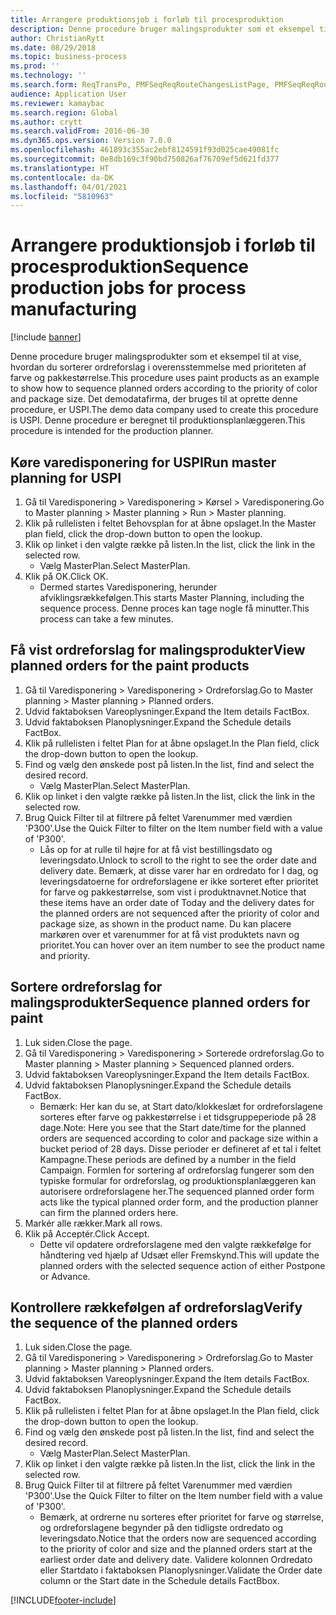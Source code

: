 ```yaml
---
title: Arrangere produktionsjob i forløb til procesproduktion
description: Denne procedure bruger malingsprodukter som et eksempel til at vise, hvordan du sorterer ordreforslag i overensstemmelse med prioriteten af farve og pakkestørrelse.
author: ChristianRytt
ms.date: 08/29/2018
ms.topic: business-process
ms.prod: ''
ms.technology: ''
ms.search.form: ReqTransPo, PMFSeqReqRouteChangesListPage, PMFSeqReqRoute, PMFSeqReqRouteChanges, PMFSeqReqSchedDetailsFactBox, PMFSequenceGroup, PMFSequenceItemTable, PMFSequenceTable, PmfSeqWrkCtrCapRes
audience: Application User
ms.reviewer: kamaybac
ms.search.region: Global
ms.author: crytt
ms.search.validFrom: 2016-06-30
ms.dyn365.ops.version: Version 7.0.0
ms.openlocfilehash: 461893c355ac2ebf8124591f93d025cae49081fc
ms.sourcegitcommit: 0e8db169c3f90bd750826af76709ef5d621fd377
ms.translationtype: HT
ms.contentlocale: da-DK
ms.lasthandoff: 04/01/2021
ms.locfileid: "5810963"
---
```

# <a name="sequence-production-jobs-for-process-manufacturing"></a><span data-ttu-id="48006-103">Arrangere produktionsjob i forløb til procesproduktion</span><span class="sxs-lookup"><span data-stu-id="48006-103">Sequence production jobs for process manufacturing</span></span>

[!include [banner](../../includes/banner.md)]

<span data-ttu-id="48006-104">Denne procedure bruger malingsprodukter som et eksempel til at vise, hvordan du sorterer ordreforslag i overensstemmelse med prioriteten af farve og pakkestørrelse.</span><span class="sxs-lookup"><span data-stu-id="48006-104">This procedure uses paint products as an example to show how to sequence planned orders according to the priority of color and package size.</span></span> <span data-ttu-id="48006-105">Det demodatafirma, der bruges til at oprette denne procedure, er USPI.</span><span class="sxs-lookup"><span data-stu-id="48006-105">The demo data company used to create this procedure is USPI.</span></span> <span data-ttu-id="48006-106">Denne procedure er beregnet til produktionsplanlæggeren.</span><span class="sxs-lookup"><span data-stu-id="48006-106">This procedure is intended for the production planner.</span></span>


## <a name="run-master-planning-for-uspi"></a><span data-ttu-id="48006-107">Køre varedisponering for USPI</span><span class="sxs-lookup"><span data-stu-id="48006-107">Run master planning for USPI</span></span>
1. <span data-ttu-id="48006-108">Gå til Varedisponering > Varedisponering > Kørsel > Varedisponering.</span><span class="sxs-lookup"><span data-stu-id="48006-108">Go to Master planning > Master planning > Run > Master planning.</span></span>
2. <span data-ttu-id="48006-109">Klik på rullelisten i feltet Behovsplan for at åbne opslaget.</span><span class="sxs-lookup"><span data-stu-id="48006-109">In the Master plan field, click the drop-down button to open the lookup.</span></span>
3. <span data-ttu-id="48006-110">Klik op linket i den valgte række på listen.</span><span class="sxs-lookup"><span data-stu-id="48006-110">In the list, click the link in the selected row.</span></span>
    * <span data-ttu-id="48006-111">Vælg MasterPlan.</span><span class="sxs-lookup"><span data-stu-id="48006-111">Select MasterPlan.</span></span>  
4. <span data-ttu-id="48006-112">Klik på OK.</span><span class="sxs-lookup"><span data-stu-id="48006-112">Click OK.</span></span>
    * <span data-ttu-id="48006-113">Dermed startes Varedisponering, herunder afviklingsrækkefølgen.</span><span class="sxs-lookup"><span data-stu-id="48006-113">This starts Master Planning, including the sequence process.</span></span> <span data-ttu-id="48006-114">Denne proces kan tage nogle få minutter.</span><span class="sxs-lookup"><span data-stu-id="48006-114">This process can take a few minutes.</span></span>  

## <a name="view-planned-orders-for-the-paint-products"></a><span data-ttu-id="48006-115">Få vist ordreforslag for malingsprodukter</span><span class="sxs-lookup"><span data-stu-id="48006-115">View planned orders for the paint products</span></span>
1. <span data-ttu-id="48006-116">Gå til Varedisponering > Varedisponering > Ordreforslag.</span><span class="sxs-lookup"><span data-stu-id="48006-116">Go to Master planning > Master planning > Planned orders.</span></span>
2. <span data-ttu-id="48006-117">Udvid faktaboksen Vareoplysninger.</span><span class="sxs-lookup"><span data-stu-id="48006-117">Expand the Item details FactBox.</span></span>
3. <span data-ttu-id="48006-118">Udvid faktaboksen Planoplysninger.</span><span class="sxs-lookup"><span data-stu-id="48006-118">Expand the Schedule details FactBox.</span></span>
4. <span data-ttu-id="48006-119">Klik på rullelisten i feltet Plan for at åbne opslaget.</span><span class="sxs-lookup"><span data-stu-id="48006-119">In the Plan field, click the drop-down button to open the lookup.</span></span>
5. <span data-ttu-id="48006-120">Find og vælg den ønskede post på listen.</span><span class="sxs-lookup"><span data-stu-id="48006-120">In the list, find and select the desired record.</span></span>
    * <span data-ttu-id="48006-121">Vælg MasterPlan.</span><span class="sxs-lookup"><span data-stu-id="48006-121">Select MasterPlan.</span></span>  
6. <span data-ttu-id="48006-122">Klik op linket i den valgte række på listen.</span><span class="sxs-lookup"><span data-stu-id="48006-122">In the list, click the link in the selected row.</span></span>
7. <span data-ttu-id="48006-123">Brug Quick Filter til at filtrere på feltet Varenummer med værdien 'P300'.</span><span class="sxs-lookup"><span data-stu-id="48006-123">Use the Quick Filter to filter on the Item number field with a value of 'P300'.</span></span>
    * <span data-ttu-id="48006-124">Lås op for at rulle til højre for at få vist bestillingsdato og leveringsdato.</span><span class="sxs-lookup"><span data-stu-id="48006-124">Unlock to scroll to the right to see the order date and delivery date.</span></span> <span data-ttu-id="48006-125">Bemærk, at disse varer har en ordredato for I dag, og leveringsdatoerne for ordreforslagene er ikke sorteret efter prioritet for farve og pakkestørrelse, som vist i produktnavnet.</span><span class="sxs-lookup"><span data-stu-id="48006-125">Notice that these items have an order date of Today and the delivery dates for the planned orders are not sequenced after the priority of color and package size, as shown in the product name.</span></span> <span data-ttu-id="48006-126">Du kan placere markøren over et varenummer for at få vist produktets navn og prioritet.</span><span class="sxs-lookup"><span data-stu-id="48006-126">You can hover over an item number to see the product name and priority.</span></span>  

## <a name="sequence-planned-orders-for-paint"></a><span data-ttu-id="48006-127">Sortere ordreforslag for malingsprodukter</span><span class="sxs-lookup"><span data-stu-id="48006-127">Sequence planned orders for paint</span></span>
1. <span data-ttu-id="48006-128">Luk siden.</span><span class="sxs-lookup"><span data-stu-id="48006-128">Close the page.</span></span>
2. <span data-ttu-id="48006-129">Gå til Varedisponering > Varedisponering > Sorterede ordreforslag.</span><span class="sxs-lookup"><span data-stu-id="48006-129">Go to Master planning > Master planning > Sequenced planned orders.</span></span>
3. <span data-ttu-id="48006-130">Udvid faktaboksen Vareoplysninger.</span><span class="sxs-lookup"><span data-stu-id="48006-130">Expand the Item details FactBox.</span></span>
4. <span data-ttu-id="48006-131">Udvid faktaboksen Planoplysninger.</span><span class="sxs-lookup"><span data-stu-id="48006-131">Expand the Schedule details FactBox.</span></span>
    * <span data-ttu-id="48006-132">Bemærk: Her kan du se, at Start dato/klokkeslæt for ordreforslagene sorteres efter farve og pakkestørrelse i et tidsgruppeperiode på 28 dage.</span><span class="sxs-lookup"><span data-stu-id="48006-132">Note: Here you see that the Start date/time for the planned orders are sequenced according to color and package size within a bucket period of 28 days.</span></span> <span data-ttu-id="48006-133">Disse perioder er defineret af et tal i feltet Kampagne.</span><span class="sxs-lookup"><span data-stu-id="48006-133">These periods are defined by a number in the field Campaign.</span></span> <span data-ttu-id="48006-134">Formlen for sortering af ordreforslag fungerer som den typiske formular for ordreforslag, og produktionsplanlæggeren kan autorisere ordreforslagene her.</span><span class="sxs-lookup"><span data-stu-id="48006-134">The sequenced planned order form acts like the typical planned order form, and the production planner can firm the planned orders here.</span></span>  
5. <span data-ttu-id="48006-135">Markér alle rækker.</span><span class="sxs-lookup"><span data-stu-id="48006-135">Mark all rows.</span></span>
6. <span data-ttu-id="48006-136">Klik på Acceptér.</span><span class="sxs-lookup"><span data-stu-id="48006-136">Click Accept.</span></span>
    * <span data-ttu-id="48006-137">Dette vil opdatere ordreforslagene med den valgte rækkefølge for håndtering ved hjælp af Udsæt eller Fremskynd.</span><span class="sxs-lookup"><span data-stu-id="48006-137">This will update the planned orders with the selected sequence action of either Postpone or Advance.</span></span>  

## <a name="verify-the-sequence-of-the-planned-orders"></a><span data-ttu-id="48006-138">Kontrollere rækkefølgen af ordreforslag</span><span class="sxs-lookup"><span data-stu-id="48006-138">Verify the sequence of the planned orders</span></span>
1. <span data-ttu-id="48006-139">Luk siden.</span><span class="sxs-lookup"><span data-stu-id="48006-139">Close the page.</span></span>
2. <span data-ttu-id="48006-140">Gå til Varedisponering > Varedisponering > Ordreforslag.</span><span class="sxs-lookup"><span data-stu-id="48006-140">Go to Master planning > Master planning > Planned orders.</span></span>
3. <span data-ttu-id="48006-141">Udvid faktaboksen Vareoplysninger.</span><span class="sxs-lookup"><span data-stu-id="48006-141">Expand the Item details FactBox.</span></span>
4. <span data-ttu-id="48006-142">Udvid faktaboksen Planoplysninger.</span><span class="sxs-lookup"><span data-stu-id="48006-142">Expand the Schedule details FactBox.</span></span>
5. <span data-ttu-id="48006-143">Klik på rullelisten i feltet Plan for at åbne opslaget.</span><span class="sxs-lookup"><span data-stu-id="48006-143">In the Plan field, click the drop-down button to open the lookup.</span></span>
6. <span data-ttu-id="48006-144">Find og vælg den ønskede post på listen.</span><span class="sxs-lookup"><span data-stu-id="48006-144">In the list, find and select the desired record.</span></span>
    * <span data-ttu-id="48006-145">Vælg MasterPlan.</span><span class="sxs-lookup"><span data-stu-id="48006-145">Select MasterPlan.</span></span>  
7. <span data-ttu-id="48006-146">Klik op linket i den valgte række på listen.</span><span class="sxs-lookup"><span data-stu-id="48006-146">In the list, click the link in the selected row.</span></span>
8. <span data-ttu-id="48006-147">Brug Quick Filter til at filtrere på feltet Varenummer med værdien 'P300'.</span><span class="sxs-lookup"><span data-stu-id="48006-147">Use the Quick Filter to filter on the Item number field with a value of 'P300'.</span></span>
    * <span data-ttu-id="48006-148">Bemærk, at ordrerne nu sorteres efter prioritet for farve og størrelse, og ordreforslagene begynder på den tidligste ordredato og leveringsdato.</span><span class="sxs-lookup"><span data-stu-id="48006-148">Notice that the orders now are sequenced according to the priority of color and size and the planned orders start at the earliest order date and delivery date.</span></span> <span data-ttu-id="48006-149">Validere kolonnen Ordredato eller Startdato i faktaboksen Planoplysninger.</span><span class="sxs-lookup"><span data-stu-id="48006-149">Validate the Order date column or the Start date in the Schedule details FactBbox.</span></span>  



[!INCLUDE[footer-include](../../../includes/footer-banner.md)]